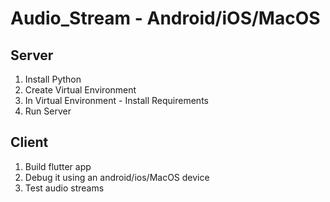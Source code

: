 # Audio_Stream - Android/iOS/MacOS

## Server
1. Install Python
1. Create Virtual Environment
1. In Virtual Environment - Install Requirements
1. Run Server

## Client
1. Build flutter app
1. Debug it using an android/ios/MacOS device
1. Test audio streams